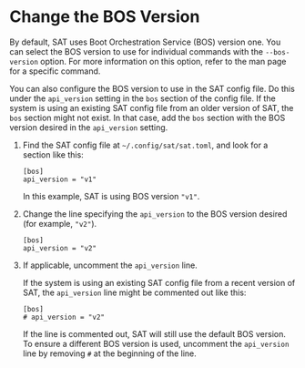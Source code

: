 # Change the BOS Version

By default, SAT uses Boot Orchestration Service (BOS) version one. You can
select the BOS version to use for individual commands with the `--bos-version`
option. For more information on this option, refer to the man page for a specific
command.

You can also configure the BOS version to use in the SAT config file. Do this
under the `api_version` setting in the `bos` section of the config file. If
the system is using an existing SAT config file from an older version of SAT,
the `bos` section might not exist. In that case, add the `bos` section with the
BOS version desired in the `api_version` setting.

1. Find the SAT config file at `~/.config/sat/sat.toml`, and look for a section
   like this:

   ```screen
   [bos]
   api_version = "v1"
   ```

   In this example, SAT is using BOS version `"v1"`.

1. Change the line specifying the `api_version` to the BOS version desired (for
   example, `"v2"`).

   ```screen
   [bos]
   api_version = "v2"
   ```

1. If applicable, uncomment the `api_version` line.

   If the system is using an existing SAT config file from a recent version of
   SAT, the `api_version` line might be commented out like this:

   ```screen
   [bos]
   # api_version = "v2"
   ```

   If the line is commented out, SAT will still use the default BOS
   version. To ensure a different BOS version is used, uncomment the
   `api_version` line by removing `#` at the beginning of the line.
